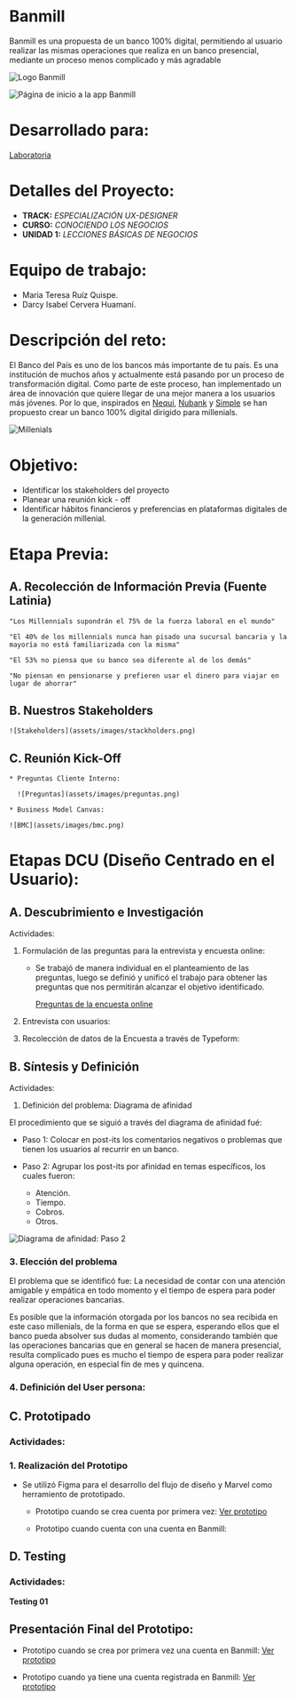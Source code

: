 # Banmill

Banmill es una propuesta de un banco 100% digital, permitiendo al usuario realizar las mismas operaciones que realiza en un banco presencial, mediante un proceso menos complicado y más agradable

![Logo Banmill](assets/images/banmill.png)

![Página de inicio a la app Banmill](assets/images/home.png)

# Desarrollado para:

[Laboratoria](http://www.laboratoria.la/)

# Detalles del Proyecto:

* **TRACK:** *ESPECIALIZACIÓN UX-DESIGNER*
* **CURSO:** *CONOCIENDO LOS NEGOCIOS*
* **UNIDAD 1:** *LECCIONES BÁSICAS DE NEGOCIOS*

# Equipo de trabajo:

* Maria Teresa Ruíz Quispe.
* Darcy Isabel Cervera Huamaní.

# Descripción del reto:

El Banco del País es uno de los bancos más importante de tu país. Es una institución de muchos años y actualmente está pasando por un proceso de transformación digital. Como parte de este proceso, han implementado un área de innovación que quiere llegar de una mejor manera a los usuarios más jóvenes. Por lo que, inspirados en [Nequi](https://www.nequi.com.co/), [Nubank](https://www.nubank.com.br/) y [Simple](https://www.simple.com/) se han propuesto crear un banco 100% digital dirigido para millenials.

![Millenials](assets/images/millenials.jpg)

# Objetivo:

* Identificar los stakeholders del proyecto
* Planear una reunión kick - off
* Identificar hábitos financieros y preferencias en plataformas digitales de la generación millenial.

# Etapa Previa:

## A. Recolección de Información Previa (Fuente Latinia)

    "Los Millennials supondrán el 75% de la fuerza laboral en el mundo"

    "El 40% de los millennials nunca han pisado una sucursal bancaria y la mayoría no está familiarizada con la misma"

    "El 53% no piensa que su banco sea diferente al de los demás"

    "No piensan en pensionarse y prefieren usar el dinero para viajar en lugar de ahorrar"

## B. Nuestros  Stakeholders

    ![Stakeholders](assets/images/stackholders.png)

## C. Reunión Kick-Off

    * Preguntas Cliente Interno:

      ![Preguntas](assets/images/preguntas.png)

    * Business Model Canvas:

    ![BMC](assets/images/bmc.png)    

# Etapas DCU (Diseño Centrado en el Usuario):

## A. Descubrimiento e Investigación

Actividades:

1. Formulación de las preguntas para la entrevista y encuesta online:

    * Se trabajó de manera individual en el planteamiento de las preguntas, luego se definió y unificó el trabajo para obtener las preguntas que nos permitirán alcanzar el objetivo identificado.

        [Preguntas de la encuesta online](https://darcy43.typeform.com/to/SUCvYy)

2. Entrevista con usuarios:

3. Recolección de datos de la Encuesta a través de Typeform:

## B. Síntesis y Definición

Actividades:

1. Definición del problema: Diagrama de afinidad

El procedimiento que se siguió a través del diagrama de afinidad fué:

* Paso 1: Colocar en post-its los comentarios negativos o problemas que tienen los usuarios al recurrir en un banco.

* Paso 2: Agrupar los post-its por afinidad en temas específicos, los cuales fueron:

    * Atención.
    * Tiempo.
    * Cobros.
    * Otros.

![Diagrama de afinidad: Paso 2](assets/images/diagrama.jpg)

### 3. Elección del problema

El problema que se identificó fue: La necesidad de contar con una atención amigable y empática en todo momento y el tiempo de espera para poder realizar operaciones bancarias.

Es posible que la información otorgada por los bancos no sea recibida en este caso millenials, de la forma en que se espera, esperando ellos que el banco pueda absolver sus dudas al momento, considerando también que las operaciones bancarias que en general se hacen de manera presencial, resulta complicado pues es mucho el tiempo de espera para poder realizar alguna operación, en especial fin de mes y quincena.

### 4. Definición del User persona:

## C. Prototipado

### Actividades:

### 1. Realización del Prototipo

* Se utilizó Figma para el desarrollo del flujo de diseño y Marvel como herramiento de prototipado.

    * Prototipo cuando se crea cuenta por primera vez: [Ver prototipo](https://marvelapp.com/c52a8a9)

    * Prototipo cuando cuenta con una cuenta en Banmill:

## D. Testing

### Actividades:

**Testing 01**




## Presentación Final del Prototipo:

* Prototipo cuando se crea por primera vez una cuenta en Banmill:
[Ver prototipo](https://marvelapp.com/c52a8a9)

* Prototipo cuando ya tiene una cuenta registrada en Banmill:
[Ver prototipo]()
